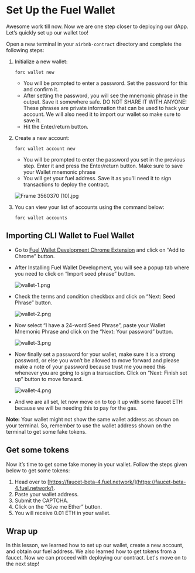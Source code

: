 # Set Up the Fuel Wallet

Awesome work till now. Now we are one step closer to deploying our dApp. Let’s quickly set up our wallet too!

Open a new terminal in your `airbnb-contract` directory and complete the following steps:

1. Initialize a new wallet: 
    
    ```
    forc wallet new
    ```
    
    - You will be prompted to enter a password. Set the password for this and confirm it.
    - After setting the password, you will see the mnemonic phrase in the output. Save it somewhere safe. DO NOT SHARE IT WITH ANYONE! These phrases are private information that can be used to hack your account. We will also need it to import our wallet so make sure to save it.
    - Hit the Enter/return button.
    
2. Create a new account:
    
    ```
    forc wallet account new
    ```
    
    - You will be prompted to enter the password you set in the previous step. Enter it and press the Enter/return button. Make sure to save your Wallet mnemonic phrase
    - You will get your fuel address. Save it as you'll need it to sign transactions to deploy the contract.
    
    ![Frame 3560370 (10).jpg](https://github.com/0xmetaschool/Learning-Projects/blob/main/assests_for_all/assets_for_petition_fuel/Setup%20Fuel%20Wallet/Frame_3560370_(10).jpg?raw=true)
    

3. You can view your list of accounts using the command below:
    
    ```
    forc wallet accounts
    ```
    

## Importing CLI Wallet to Fuel Wallet

- Go to [Fuel Wallet Development Chrome Extension](https://chromewebstore.google.com/detail/fuel-wallet-development/hcgmehahnlbhpilepakbdinkhhaackmc) and click on “Add to Chrome” button.
- After Installing Fuel Wallet Development, you will see a popup tab where you need to click on “Import seed phrase” button.
    
    ![wallet-1.png](https://github.com/0xmetaschool/Learning-Projects/blob/main/assests_for_all/assets_for_petition_fuel/Setup%20Fuel%20Wallet/wallet-1.png?raw=true)
    
- Check the terms and condition checkbox and click on “Next: Seed Phrase” button.
    
    ![wallet-2.png](https://github.com/0xmetaschool/Learning-Projects/blob/main/assests_for_all/assets_for_petition_fuel/Setup%20Fuel%20Wallet/wallet-2.png?raw=true)
    

- Now select “I have a 24-word Seed Phrase”, paste your Wallet Mnemonic Phrase and click on the “Next: Your password” button.
    
    ![wallet-3.png](https://github.com/0xmetaschool/Learning-Projects/blob/main/assests_for_all/assets_for_petition_fuel/Setup%20Fuel%20Wallet/wallet-3.png?raw=true)
    

- Now finally set a password for your wallet, make sure it is a strong password, or else you won’t be allowed to move forward and please make a note of your password because trust me you need this whenever you are going to sign a transaction. Click on “Next: Finish set up” button to move forward.
    
    ![wallet-4.png](https://github.com/0xmetaschool/Learning-Projects/blob/main/assests_for_all/assets_for_petition_fuel/Setup%20Fuel%20Wallet/wallet-4.png?raw=true)
    

- And we are all set, let now move on to top it up with some faucet ETH because we will be needing this to pay for the gas.

**Note:** Your wallet might not show the same wallet address as shown on your terminal. So, remember to use the wallet address shown on the terminal to get some fake tokens.

## Get some tokens

Now it’s time to get some fake money in your wallet. Follow the steps given below to get some tokens:

1. Head over to [https://faucet-beta-4.fuel.network/](https://faucet-beta-4.fuel.network/).
2. Paste your wallet address. 
3. Submit the CAPTCHA.
4. Click on the “Give me Ether” button.
5. You will receive 0.01 ETH in your wallet.

## Wrap up

In this lesson, we learned how to set up our wallet, create a new account, and obtain our fuel address. We also learned how to get tokens from a faucet. Now we can proceed with deploying our contract. Let's move on to the next step!